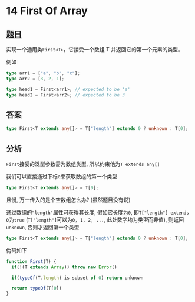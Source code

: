 # 14 First Of Array

## [题目](https://github.com/type-challenges/type-challenges/blob/master/questions/14-easy-first/README.zh-CN.md)

实现一个通用类`First<T>`，它接受一个数组 T 并返回它的第一个元素的类型。

例如

```ts
type arr1 = ["a", "b", "c"];
type arr2 = [3, 2, 1];

type head1 = First<arr1>; // expected to be 'a'
type head2 = First<arr2>; // expected to be 3
```

## 答案

```ts
type First<T extends any[]> = T["length"] extends 0 ? unknown : T[0];
```

## 分析

`First`接受的泛型参数需为数组类型, 所以约束他为`T extends any[]`

我们可以直接通过下标`0`来获取数组的第一个类型

```ts
type First<T extends any[]> = T[0];
```

且慢, 万一传入的是个空数组怎么办? (虽然题目没有说)

通过数组的`"length"`属性可获得其长度, 假如它长度为`0`, 即`T["length"] extends 0`为`true`
(`T["length"]`可以为`0, 1, 2, ...`, 此处数字均为类型而非值),
则返回`unknown`, 否则才返回第一个类型

```ts
type First<T extends any[]> = T["length"] extends 0 ? unknown : T[0];
```

伪码如下

```js
function First(T) {
  if(!(T extends Array)) throw new Error()

  if(typeOf(T.length) is subset of 0) return unknown

  return typeOf(T[0])
}
```
